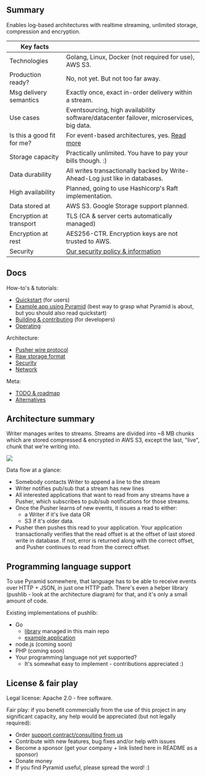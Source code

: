 
Summary
-------

Enables log-based architectures with realtime streaming, unlimited storage, compression and encryption.

| Key facts                  |                                                                                          |
|----------------------------|------------------------------------------------------------------------------------------|
| Technologies               | Golang, Linux, Docker (not required for use), AWS S3.                                    |
| Production ready?          | No, not yet. But not too far away.                                                       |
| Msg delivery semantics     | Exactly once, exact in-order delivery within a stream.                                   |
| Use cases                  | Eventsourcing, high availability software/datacenter failover, microservices, big data.  |
| Is this a good fit for me? | For event-based architectures, yes. [Read more](docs/is-this-a-good-fit-for-me.md)       |
| Storage capacity           | Practically unlimited. You have to pay your bills though. :)                             |
| Data durability            | All writes transactionally backed by Write-Ahead-Log just like in databases.             |
| High availability          | Planned, going to use Hashicorp's Raft implementation.                                   |
| Data stored at             | AWS S3. Google Storage support planned.                                                  |
| Encryption at transport    | TLS (CA & server certs automatically managed)                                            |
| Encryption at rest         | AES256-CTR. Encryption keys are not trusted to AWS.                                      |
| Security                   | [Our security policy & information](https://function61.com/security/)                    |


Docs
----

How-to's & tutorials:

- [Quickstart](docs/quickstart.md) (for users)
- [Example app using Pyramid](https://github.com/function61/pyramid-exampleapp-go)
  (best way to grasp what Pyramid is about, but you should also read quickstart)
- [Building & contributing](docs/building-and-contributing.md) (for developers)
- [Operating](docs/operating.md)

Architecture:

- [Pusher wire protocol](docs/architecture/pusher-wire-protocol.md)
- [Raw storage format](docs/architecture/raw-storage-format.md)
- [Security](docs/architecture/security.md)
- [Network](docs/architecture/network.md)

Meta:

- [TODO & roadmap](docs/todo-roadmap.md)
- [Alternatives](docs/alternatives.md)


Architecture summary
--------------------

Writer manages writes to streams. Streams are divided into ~8 MB chunks which
are stored compressed & encrypted in AWS S3, except the last, "live", chunk that
we're writing into.

![](docs/architecture/diagram.png)

Data flow at a glance:

- Somebody contacts Writer to append a line to the stream
- Writer notifies pub/sub that a stream has new lines
- All interested applications that want to read from any streams have a Pusher,
  which subscribes to pub/sub notifications for those streams.
- Once the Pusher learns of new events, it issues a read to either:
	- a Writer if it's live data OR
	- S3 if it's older data.
- Pusher then pushes this read to your application. Your application transactionally
  verifies that the read offset is at the offset of last stored write in database.
  If not, error is returned along with the correct offset, and Pusher continues
  to read from the correct offset.


Programming language support
----------------------------

To use Pyramid somewhere, that language has to be able to receive events over
HTTP + JSON, in just one HTTP path. There's even a helper library (pushlib - look
at the architecture diagram) for that, and it's only a small amount of code.

Existing implementations of pushlib:

- Go
	- [library](pusher/pushlib/) managed in this main repo
	- [example application](https://github.com/function61/pyramid-exampleapp-go)
- node.js (coming soon)
- PHP (coming soon)
- Your programming language not yet supported?
	- It's somewhat easy to implement - contributions appreciated :)


License & fair play
-------------------

Legal license: Apache 2.0 - free software.

Fair play: if you benefit commercially from the use of this project in any
significant capacity, any help would be appreciated (but not legally required):

- Order [support contract/consulting from us](https://function61.com/consulting/)
- Contribute with new features, bug fixes and/or help with issues
- Become a sponsor (get your company + link listed here in README as a sponsor)
- Donate money
- If you find Pyramid useful, please spread the word! :)
